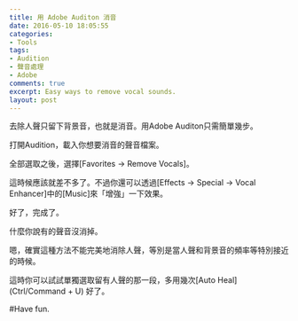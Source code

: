 ```yaml
---
title: 用 Adobe Auditon 消音
date: 2016-05-10 18:05:55
categories:
- Tools
tags:
- Audition
- 聲音處理
- Adobe
comments: true
excerpt: Easy ways to remove vocal sounds.
layout: post
---
```

去除人聲只留下背景音，也就是消音。用Adobe Auditon只需簡單幾步。

打開Audition，載入你想要消音的聲音檔案。

全部選取之後，選擇[Favorites -> Remove Vocals]。

這時候應該就差不多了。不過你還可以透過[Effects -> Special -> Vocal Enhancer]中的[Music]來「增強」一下效果。

好了，完成了。

什麼你說有的聲音沒消掉。

嗯，確實這種方法不能完美地消除人聲，等別是當人聲和背景音的頻率等特別接近的時候。

這時你可以試試單獨選取留有人聲的那一段，多用幾次[Auto Heal] (Ctrl/Command + U) 好了。

#Have fun.
